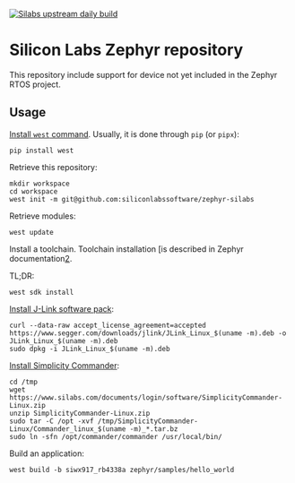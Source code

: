 [![Silabs upstream daily build][badge]][recipe]

[badge]:  https://github.com/SiliconLabsSoftware/zephyr-silabs/actions/workflows/upstream-build.yml/badge.svg
[recipe]: https://github.com/SiliconLabsSoftware/zephyr-silabs/actions/workflows/upstream-build.yml

Silicon Labs Zephyr repository
==============================

This repository include support for device not yet included in the Zephyr RTOS
project.

Usage
-----

[Install `west` command][1]. Usually, it is done through `pip` (or `pipx`):

    pip install west

Retrieve this repository:

    mkdir workspace
    cd workspace
    west init -m git@github.com:siliconlabssoftware/zephyr-silabs

Retrieve modules:

    west update

Install a toolchain. Toolchain installation [is described in Zephyr
documentation[2].

TL;DR:

    west sdk install

[Install J-Link software pack][3]:

    curl --data-raw accept_license_agreement=accepted https://www.segger.com/downloads/jlink/JLink_Linux_$(uname -m).deb -o JLink_Linux_$(uname -m).deb
    sudo dpkg -i JLink_Linux_$(uname -m).deb

[Install Simplicity Commander][4]:

    cd /tmp
    wget https://www.silabs.com/documents/login/software/SimplicityCommander-Linux.zip
    unzip SimplicityCommander-Linux.zip
    sudo tar -C /opt -xvf /tmp/SimplicityCommander-Linux/Commander_linux_$(uname -m)_*.tar.bz
    sudo ln -sfn /opt/commander/commander /usr/local/bin/

Build an application:

    west build -b siwx917_rb4338a zephyr/samples/hello_world


[1]: https://docs.zephyrproject.org/latest/develop/west/install.html
[2]: https://docs.zephyrproject.org/latest/develop/toolchains/index.html
[3]: https://www.segger.com/jlink-software.html
[4]: https://www.silabs.com/developers/simplicity-studio/simplicity-commander?tab=downloads
